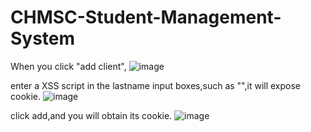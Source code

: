 # CHMSC-Student-Management-System
When you click "add client", 
![image](https://user-images.githubusercontent.com/56795018/221333339-79de63bb-6abf-4eed-ba3a-3a1aadddcd39.png)

enter a XSS script in the lastname input boxes,such as "<script>alert(document.cookie)</script>",it will expose cookie.
![image](https://user-images.githubusercontent.com/56795018/221333584-a8c81a1c-9392-4a6e-b454-1ff1298398c0.png)

click add,and you will obtain its cookie.
![image](https://user-images.githubusercontent.com/56795018/221333611-c7525da2-2448-4d29-8c3e-cf4850c477ab.png)
